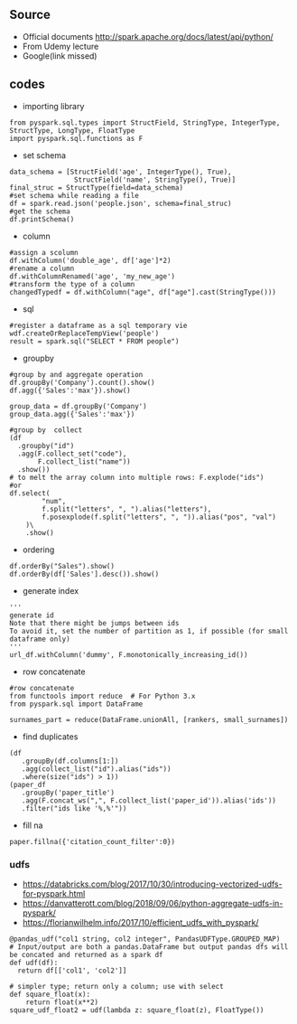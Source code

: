 ## Source
- Official documents http://spark.apache.org/docs/latest/api/python/
- From Udemy lecture
- Google(link missed)


## codes
- importing library
```
from pyspark.sql.types import StructField, StringType, IntegerType, StructType, LongType, FloatType
import pyspark.sql.functions as F
```

- set schema
```
data_schema = [StructField('age', IntegerType(), True),
				StructField('name', StringType(), True)]	
final_struc = StructType(field=data_schema)
#set schema while reading a file
df = spark.read.json('people.json', schema=final_struc)
#get the schema
df.printSchema()
```

- column
```
#assign a scolumn
df.withColumn('double_age', df['age']*2)
#rename a column
df.withColumnRenamed('age', 'my_new_age')
#transform the type of a column
changedTypedf = df.withColumn("age", df["age"].cast(StringType()))
```

- sql
```
#register a dataframe as a sql temporary vie
wdf.createOrReplaceTempView('people')
result = spark.sql("SELECT * FROM people")
```

- groupby
```
#group by and aggregate operation
df.groupBy('Company').count().show()
df.agg({'Sales':'max'}).show()

group_data = df.groupBy('Company')
group_data.agg({'Sales':'max'})

#group by  collect
(df
  .groupby("id")
  .agg(F.collect_set("code"),
       F.collect_list("name"))
  .show())
# to melt the array column into multiple rows: F.explode("ids")
#or
df.select(
        "num",
        f.split("letters", ", ").alias("letters"),
        f.posexplode(f.split("letters", ", ")).alias("pos", "val")
    )\
    .show()

```

- ordering
```
df.orderBy("Sales").show()
df.orderBy(df['Sales'].desc()).show()
```

- generate index
```
'''
generate id
Note that there might be jumps between ids
To avoid it, set the number of partition as 1, if possible (for small dataframe only)
'''
url_df.withColumn('dummy', F.monotonically_increasing_id())
```

- row concatenate
```
#row concatenate
from functools import reduce  # For Python 3.x
from pyspark.sql import DataFrame

surnames_part = reduce(DataFrame.unionAll, [rankers, small_surnames])
```

- find duplicates
```
(df
   .groupBy(df.columns[1:])
   .agg(collect_list("id").alias("ids"))
   .where(size("ids") > 1))
(paper_df
   .groupBy('paper_title')
   .agg(F.concat_ws(",", F.collect_list('paper_id')).alias('ids'))
   .filter("ids like '%,%'"))
```

- fill na
```
paper.fillna({'citation_count_filter':0})
```


### udfs
- https://databricks.com/blog/2017/10/30/introducing-vectorized-udfs-for-pyspark.html
- https://danvatterott.com/blog/2018/09/06/python-aggregate-udfs-in-pyspark/
- https://florianwilhelm.info/2017/10/efficient_udfs_with_pyspark/
```
@pandas_udf("col1 string, col2 integer", PandasUDFType.GROUPED_MAP)
# Input/output are both a pandas.DataFrame but output pandas dfs will be concated and returned as a spark df
def udf(df):
  return df[['col1', 'col2']]

# simpler type; return only a column; use with select
def square_float(x):
    return float(x**2)
square_udf_float2 = udf(lambda z: square_float(z), FloatType())
```
